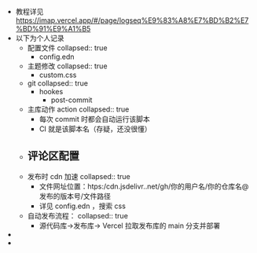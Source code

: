 - 教程详见 https://imap.vercel.app/#/page/logseq%E9%83%A8%E7%BD%B2%E7%BD%91%E9%A1%B5
- 以下为个人记录
	- 配置文件
	  collapsed:: true
		- config.edn
	- 主题修改
	  collapsed:: true
		- custom.css
	- git
	  collapsed:: true
		- hookes
			- post-commit
	- 主库动作 action
	  collapsed:: true
		- 每次 commit 时都会自动运行该脚本
		- CI 就是该脚本名（存疑，还没很懂）
	- 评论区配置
		-
	- 发布时 cdn 加速
	  collapsed:: true
		- 文件网址位置：htps:/cdn.jsdelivr..net/gh/你的用户名/你的仓库名@发布的版本号/文件路径
		- 详见 config.edn ，搜索 css
	- 自动发布流程：
	  collapsed:: true
		- 源代码库→发布库→ Vercel 拉取发布库的 main 分支并部署
-
-